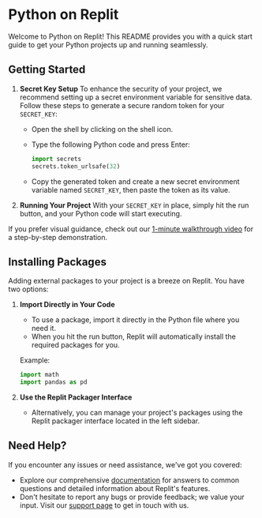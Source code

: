# Python on Replit

Welcome to Python on Replit! This README provides you with a quick start guide to get your Python projects up and running seamlessly.

## Getting Started

1. **Secret Key Setup**
   To enhance the security of your project, we recommend setting up a secret environment variable for sensitive data. Follow these steps to generate a secure random token for your `SECRET_KEY`:

   - Open the shell by clicking on the shell icon.
   - Type the following Python code and press Enter:

     ```python
     import secrets
     secrets.token_urlsafe(32)
     ```

   - Copy the generated token and create a new secret environment variable named `SECRET_KEY`, then paste the token as its value.

2. **Running Your Project**
   With your `SECRET_KEY` in place, simply hit the run button, and your Python code will start executing.

If you prefer visual guidance, check out our [1-minute walkthrough video](https://www.loom.com/share/341b5574d12040fb9fcbbff150777f1c) for a step-by-step demonstration.

## Installing Packages

Adding external packages to your project is a breeze on Replit. You have two options:

1. **Import Directly in Your Code**
   - To use a package, import it directly in the Python file where you need it.
   - When you hit the run button, Replit will automatically install the required packages for you.

   Example:
   ```python
   import math
   import pandas as pd
   ```

2. **Use the Replit Packager Interface**
   - Alternatively, you can manage your project's packages using the Replit packager interface located in the left sidebar.

## Need Help?

If you encounter any issues or need assistance, we've got you covered:

- Explore our comprehensive [documentation](https://docs.replit.com) for answers to common questions and detailed information about Replit's features.
- Don't hesitate to report any bugs or provide feedback; we value your input. Visit our [support page](https://replit.com/support) to get in touch with us.
